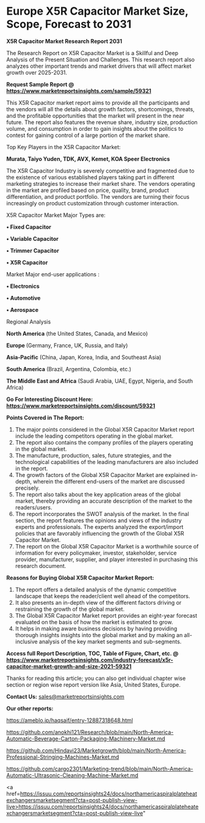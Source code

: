  # Europe X5R Capacitor Market Size, Scope, Forecast to 2031

<strong>X5R Capacitor Market Research Report 2031</strong>

The Research Report on X5R Capacitor Market is a Skillful and Deep Analysis of the Present Situation and Challenges. This research report also analyzes other important trends and market drivers that will affect market growth over 2025-2031.

<strong>Request Sample Report @ <a href=https://www.marketreportsinsights.com/sample/59321>https://www.marketreportsinsights.com/sample/59321</a></strong>

This X5R Capacitor market report aims to provide all the participants and the vendors will all the details about growth factors, shortcomings, threats, and the profitable opportunities that the market will present in the near future. The report also features the revenue share, industry size, production volume, and consumption in order to gain insights about the politics to contest for gaining control of a large portion of the market share.

Top Key Players in the X5R Capacitor Market:

<strong>Murata, Taiyo Yuden, TDK, AVX, Kemet, KOA Speer Electronics</strong>

The X5R Capacitor Industry is severely competitive and fragmented due to the existence of various established players taking part in different marketing strategies to increase their market share. The vendors operating in the market are profiled based on price, quality, brand, product differentiation, and product portfolio. The vendors are turning their focus increasingly on product customization through customer interaction.

X5R Capacitor Market Major Types are:

<strong>• Fixed Capacitor

• Variable Capacitor

• Trimmer Capacitor

• X5R Capacitor</strong>

Market Major end-user applications :

<strong>• Electronics

• Automotive

• Aerospace</strong>

Regional Analysis

</u><strong><b>North America</b></strong> (the United States, Canada, and Mexico)

<strong><b>Europe </b></strong>(Germany, France, UK, Russia, and Italy)

<strong><b>Asia-Pacific</b></strong> (China, Japan, Korea, India, and Southeast Asia)

<strong><b>South America</b></strong> (Brazil, Argentina, Colombia, etc.)

<strong><b>The Middle East and Africa</b></strong> (Saudi Arabia, UAE, Egypt, Nigeria, and South Africa)

<strong>Go For Interesting Discount Here: <a href=https://www.marketreportsinsights.com/discount/59321>https://www.marketreportsinsights.com/discount/59321</a></strong>

<strong>Points Covered in The Report:</strong>
<ol>
  <li>The major points considered in the Global X5R Capacitor Market report include the leading competitors operating in the global market.</li>
  <li>The report also contains the company profiles of the players operating in the global market.</li>
  <li>The manufacture, production, sales, future strategies, and the technological capabilities of the leading manufacturers are also included in the report.</li>
  <li>The growth factors of the Global X5R Capacitor Market are explained in-depth, wherein the different end-users of the market are discussed precisely.</li>
  <li>The report also talks about the key application areas of the global market, thereby providing an accurate description of the market to the readers/users.</li>
  <li>The report incorporates the SWOT analysis of the market. In the final section, the report features the opinions and views of the industry experts and professionals. The experts analyzed the export/import policies that are favorably influencing the growth of the Global X5R Capacitor Market.</li>
  <li>The report on the Global X5R Capacitor Market is a worthwhile source of information for every policymaker, investor, stakeholder, service provider, manufacturer, supplier, and player interested in purchasing this research document.</li>
</ol>
<strong>Reasons for Buying Global X5R Capacitor Market Report:</strong>

<ol>
  <li>The report offers a detailed analysis of the dynamic competitive landscape that keeps the reader/client well ahead of the competitors.</li>
  <li>It also presents an in-depth view of the different factors driving or restraining the growth of the global market.</li>
  <li>The Global X5R Capacitor Market report provides an eight-year forecast evaluated on the basis of how the market is estimated to grow.</li>
  <li>It helps in making aware business decisions by having providing thorough insights insights into the global market and by making an all-inclusive analysis of the key market segments and sub-segments.</li>
</ol>
<strong>Access full Report Description, TOC, Table of Figure, Chart, etc. @ <a href=https://www.marketreportsinsights.com/industry-forecast/x5r-capacitor-market-growth-and-size-2021-59321>https://www.marketreportsinsights.com/industry-forecast/x5r-capacitor-market-growth-and-size-2021-59321</a></strong>


Thanks for reading this article; you can also get individual chapter wise section or region wise report version like Asia, United States, Europe.

<strong>Contact Us:</strong>
sales@marketreportsinsights.com

<strong>Our other reports:</strong>

<a href=https://ameblo.jp/haqsaif/entry-12887318648.html>https://ameblo.jp/haqsaif/entry-12887318648.html</a>

<a href=https://github.com/anokhi121/Research/blob/main/North-America-Automatic-Beverage-Carton-Packaging-Machinery-Market.md>https://github.com/anokhi121/Research/blob/main/North-America-Automatic-Beverage-Carton-Packaging-Machinery-Market.md</a>

<a href=https://github.com/Hindavi23/Marketgrowth/blob/main/North-America-Professional-Stringing-Machines-Market.md>https://github.com/Hindavi23/Marketgrowth/blob/main/North-America-Professional-Stringing-Machines-Market.md</a>

<a href=https://github.com/cargo2301/Marketing-trend/blob/main/North-America-Automatic-Ultrasonic-Cleaning-Machine-Market.md>https://github.com/cargo2301/Marketing-trend/blob/main/North-America-Automatic-Ultrasonic-Cleaning-Machine-Market.md</a>

<a href=https://issuu.com/reportsinsights24/docs/northamericaspiralplateheatexchangersmarketsegment?cta=post-publish-view-live>https://issuu.com/reportsinsights24/docs/northamericaspiralplateheatexchangersmarketsegment?cta=post-publish-view-live</a>"
